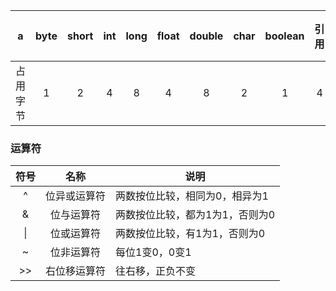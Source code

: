 a | byte | short | int | long | float | double | char | boolean | 引用 | 空对象
:---: | :---: | :---: | :---: | :---: | :---: | :---: | :---: | :---: | :---: | :---:
占用字节 | 1 | 2 | 4 | 8 | 4 | 8 | 2 | 1 | 4 | 8

### 运算符
符号 | 名称 | 说明
:---: | :---: | ---
^ | 位异或运算符 | 两数按位比较，相同为0，相异为1
& | 位与运算符 | 两数按位比较，都为1为1，否则为0
\| | 位或运算符 | 两数按位比较，有1为1，否则为0
~ | 位非运算符 | 每位1变0，0变1
>> | 右位移运算符 | 往右移，正负不变
